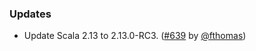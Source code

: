 ### Updates

* Update Scala 2.13 to 2.13.0-RC3. ([#639][#639] by [@fthomas][@fthomas])

[#639]: https://github.com/fthomas/refined/pull/639

[@fthomas]: https://github.com/fthomas
